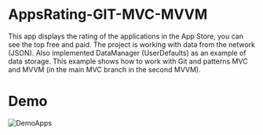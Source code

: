 # AppsRating-GIT-MVC-MVVM
This app displays the rating of the applications in the App Store, you can see the top free and paid. The project is working with data from the network (JSON). Also implemented DataManager (UserDefaults) as an example of data storage. This example shows how to work with Git and patterns MVC and MVVM (in the main MVC branch in the second MVVM).
# Demo
![DemoApps](https://user-images.githubusercontent.com/74534747/115227819-68918e00-a12a-11eb-970c-ff5575dd454d.gif)
